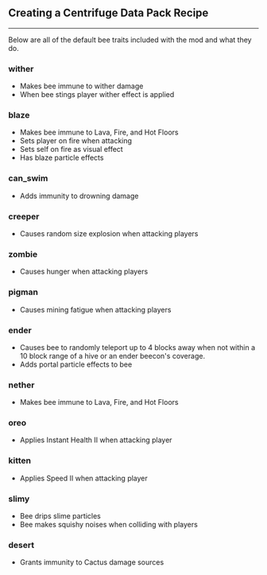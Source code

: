 ## **Creating a Centrifuge Data Pack Recipe**
***

Below are all of the default bee traits included with the mod and what they do.

### **wither**

* Makes bee immune to wither damage
* When bee stings player wither effect is applied

### **blaze**

* Makes bee immune to Lava, Fire, and Hot Floors
* Sets player on fire when attacking
* Sets self on fire as visual effect
* Has blaze particle effects

### **can_swim**

* Adds immunity to drowning damage

### **creeper**

* Causes random size explosion when attacking players

### **zombie**

* Causes hunger when attacking players

### **pigman**

* Causes mining fatigue when attacking players

### **ender**

* Causes bee to randomly teleport up to 4 blocks away when not within a 10 block range of a hive or an ender beecon's coverage.
* Adds portal particle effects to bee

### **nether**

* Makes bee immune to Lava, Fire, and Hot Floors

### **oreo**

* Applies Instant Health II when attacking player

### **kitten**

* Applies Speed II when attacking player

### **slimy**

* Bee drips slime particles
* Bee makes squishy noises when colliding with players

### **desert**

* Grants immunity to Cactus damage sources
<!--stackedit_data:
eyJoaXN0b3J5IjpbLTM0OTI0MDQyXX0=
-->